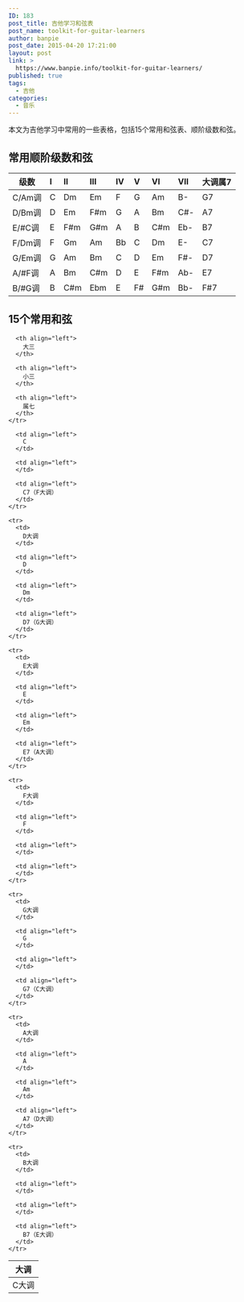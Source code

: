 ```yaml
---
ID: 183
post_title: 吉他学习和弦表
post_name: toolkit-for-guitar-learners
author: banpie
post_date: 2015-04-20 17:21:00
layout: post
link: >
  https://www.banpie.info/toolkit-for-guitar-learners/
published: true
tags:
  - 吉他
categories:
  - 音乐
---
```

本文为吉他学习中常用的一些表格，包括15个常用和弦表、顺阶级数和弦。

## 常用顺阶级数和弦

| 级数    | I | II  | III | IV | V  | VI  | VII | 大调属7 |
| ----- |:- |:--- |:--- |:-- |:-- |:--- |:--- |:---- |
| C/Am调 | C | Dm  | Em  | F  | G  | Am  | B-  | G7   |
| D/Bm调 | D | Em  | F#m | G  | A  | Bm  | C#- | A7   |
| E/#C调 | E | F#m | G#m | A  | B  | C#m | Eb- | B7   |
| F/Dm调 | F | Gm  | Am  | Bb | C  | Dm  | E-  | C7   |
| G/Em调 | G | Am  | Bm  | C  | D  | Em  | F#- | D7   |
| A/#F调 | A | Bm  | C#m | D  | E  | F#m | Ab- | E7   |
| B/#G调 | B | C#m | Ebm | E  | F# | G#m | Bb- | F#7  |

## 15个常用和弦

<table>
  <thead>
    <tr>
      <th>
        大调
      </th>
      
      <th align="left">
        大三
      </th>
      
      <th align="left">
        小三
      </th>
      
      <th align="left">
        属七
      </th>
    </tr>
  </thead>
  
  <tbody>
    <tr>
      <td>
        C大调
      </td>
      
      <td align="left">
        C
      </td>
      
      <td align="left">
      </td>
      
      <td align="left">
        C7（F大调）
      </td>
    </tr>
    
    <tr>
      <td>
        D大调
      </td>
      
      <td align="left">
        D
      </td>
      
      <td align="left">
        Dm
      </td>
      
      <td align="left">
        D7（G大调）
      </td>
    </tr>
    
    <tr>
      <td>
        E大调
      </td>
      
      <td align="left">
        E
      </td>
      
      <td align="left">
        Em
      </td>
      
      <td align="left">
        E7（A大调）
      </td>
    </tr>
    
    <tr>
      <td>
        F大调
      </td>
      
      <td align="left">
        F
      </td>
      
      <td align="left">
      </td>
      
      <td align="left">
      </td>
    </tr>
    
    <tr>
      <td>
        G大调
      </td>
      
      <td align="left">
        G
      </td>
      
      <td align="left">
      </td>
      
      <td align="left">
        G7（C大调）
      </td>
    </tr>
    
    <tr>
      <td>
        A大调
      </td>
      
      <td align="left">
        A
      </td>
      
      <td align="left">
        Am
      </td>
      
      <td align="left">
        A7（D大调）
      </td>
    </tr>
    
    <tr>
      <td>
        B大调
      </td>
      
      <td align="left">
      </td>
      
      <td align="left">
      </td>
      
      <td align="left">
        B7（E大调）
      </td>
    </tr>
  </tbody>
</table>